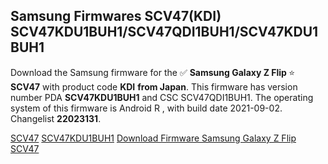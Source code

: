 <h2>Samsung Firmwares SCV47(KDI) SCV47KDU1BUH1/SCV47QDI1BUH1/SCV47KDU1BUH1</h2>
Download the Samsung firmware for the ✅ <strong>Samsung Galaxy Z Flip </strong> ⭐ <strong>SCV47</strong> with product code <strong>KDI</strong> <strong> from Japan</strong>. This firmware has version number PDA <strong>SCV47KDU1BUH1</strong> and CSC SCV47QDI1BUH1. The operating system of this firmware is Android R , with build date 2021-09-02. Changelist <strong>22023131</strong>.


[SCV47](https://samfirm.shop/samsung/model/SCV47)
[SCV47KDU1BUH1](https://samfirm.shop/samsung/pda/SCV47KDU1BUH1)
[Download Firmware Samsung Galaxy Z Flip SCV47](https://samfirm.shop/samsung/firmware/453638)
